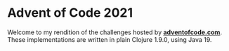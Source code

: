 # Advent of Code 2021

Welcome to my rendition of the challenges hosted by **[adventofcode.com](https://adventofcode.com)**. These implementations are written in plain Clojure 1.9.0, using Java 19.
